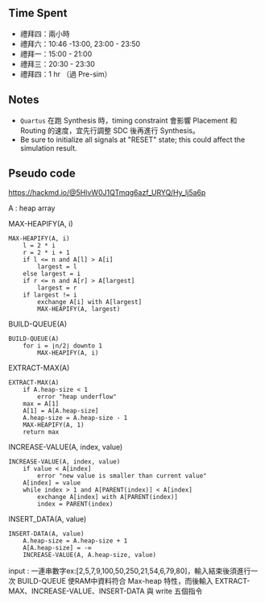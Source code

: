 

## Time Spent
- 禮拜四：兩小時
- 禮拜六：10:46 -13:00, 23:00 - 23:50
- 禮拜一：15:00 - 21:00
- 禮拜三：20:30 - 23:30
- 禮拜四：1 hr （過 Pre-sim）


## Notes
- `Quartus` 在跑 Synthesis 時，timing constraint 會影響 Placement 和 Routing 的速度，宜先行調整 SDC 後再進行 Synthesis。
- Be sure to initialize all signals at "RESET" state; this could affect the simulation result.

## Pseudo code
https://hackmd.io/@5HlvW0J1QTmqg6azf_URYQ/Hy_lj5a6p

A : heap array

MAX-HEAPIFY(A, i)
```
MAX-HEAPIFY(A, i)
    l = 2 * i
    r = 2 * i + 1
    if l <= n and A[l] > A[i]
        largest = l
    else largest = i
    if r <= n and A[r] > A[largest]
        largest = r
    if largest != i
        exchange A[i] with A[largest]
        MAX-HEAPIFY(A, largest)
```
BUILD-QUEUE(A)
```
BUILD-QUEUE(A)
    for i = ⌊n/2⌋ downto 1
        MAX-HEAPIFY(A, i)
```
EXTRACT-MAX(A)
```
EXTRACT-MAX(A)
    if A.heap-size < 1
        error "heap underflow"
    max = A[1]
    A[1] = A[A.heap-size]
    A.heap-size = A.heap-size - 1
    MAX-HEAPIFY(A, 1)
    return max
```
INCREASE-VALUE(A, index, value)
```
INCREASE-VALUE(A, index, value)
    if value < A[index]
        error "new value is smaller than current value"
    A[index] = value
    while index > 1 and A[PARENT(index)] < A[index]
        exchange A[index] with A[PARENT(index)]
        index = PARENT(index)
```
INSERT_DATA(A, value)
```
INSERT-DATA(A, value)
    A.heap-size = A.heap-size + 1
    A[A.heap-size] = -∞
    INCREASE-VALUE(A, A.heap-size, value)
```
input : 一連串數字ex:[2,5,7,9,100,50,250,21,54,6,79,80]，輸入結束後須進行一次 BUILD-QUEUE 使RAM中資料符合 Max-heap 特性，而後輸入 EXTRACT-MAX、INCREASE-VALUE、INSERT-DATA 與 write 五個指令